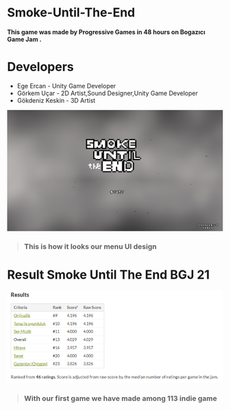 # Smoke-Until-The-End
#### This game was made by Progressive Games in 48 hours on Bogazıcı Game Jam . 

# Developers 
* Ege Ercan - Unity Game Developer
* Görkem Uçar - 2D Artist,Sound Designer,Unity Game Developer
* Gökdeniz Keskin - 3D Artist

![Screenshot](smokeUntillTheEnd.png)

> ### This is how it looks our menu UI design

# Result Smoke Until The End BGJ 21 
![Screenshot](bgjPhoto.png)
> ### With our first game we have made among 113 indie game
